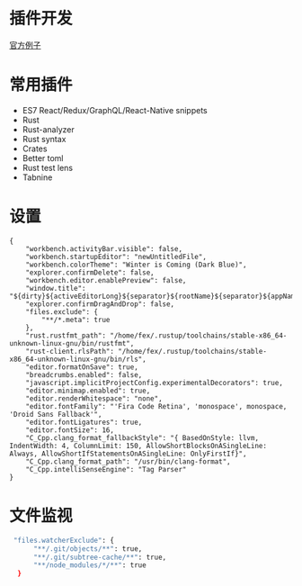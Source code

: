 # 插件开发

[官方例子](https://code.visualstudio.com/docs/extensions/yocode)  

# 常用插件

  * ES7 React/Redux/GraphQL/React-Native snippets
  * Rust
  * Rust-analyzer
  * Rust syntax
  * Crates
  * Better toml
  * Rust test lens
  * Tabnine

# 设置

```
{
    "workbench.activityBar.visible": false,
    "workbench.startupEditor": "newUntitledFile",
    "workbench.colorTheme": "Winter is Coming (Dark Blue)",
    "explorer.confirmDelete": false,
    "workbench.editor.enablePreview": false,
    "window.title": "${dirty}${activeEditorLong}${separator}${rootName}${separator}${appName}",
    "explorer.confirmDragAndDrop": false,
    "files.exclude": {
        "**/*.meta": true
    },
    "rust.rustfmt_path": "/home/fex/.rustup/toolchains/stable-x86_64-unknown-linux-gnu/bin/rustfmt",
    "rust-client.rlsPath": "/home/fex/.rustup/toolchains/stable-x86_64-unknown-linux-gnu/bin/rls",
    "editor.formatOnSave": true,
    "breadcrumbs.enabled": false,
    "javascript.implicitProjectConfig.experimentalDecorators": true,
    "editor.minimap.enabled": true,
    "editor.renderWhitespace": "none",
    "editor.fontFamily": "'Fira Code Retina', 'monospace', monospace, 'Droid Sans Fallback'",
    "editor.fontLigatures": true,
    "editor.fontSize": 16,
    "C_Cpp.clang_format_fallbackStyle": "{ BasedOnStyle: llvm, IndentWidth: 4, ColumnLimit: 150, AllowShortBlocksOnASingleLine: Always, AllowShortIfStatementsOnASingleLine: OnlyFirstIf}",
    "C_Cpp.clang_format_path": "/usr/bin/clang-format",
    "C_Cpp.intelliSenseEngine": "Tag Parser"
}
```

# 文件监视

```bash
 "files.watcherExclude": {
      "**/.git/objects/**": true,
      "**/.git/subtree-cache/**": true,
      "**/node_modules/*/**": true
  }
```